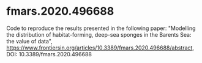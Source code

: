 # fmars.2020.496688
Code to reproduce the results presented in the following paper: "Modelling the distribution of habitat-forming, deep-sea sponges in the Barents Sea: the value of data", https://www.frontiersin.org/articles/10.3389/fmars.2020.496688/abstract, DOI: 10.3389/fmars.2020.496688
